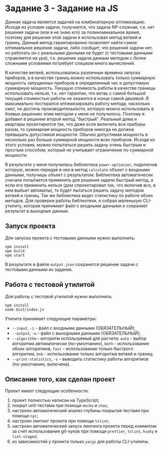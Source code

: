 # Задание 3 - Задание на JS

Данная задача является задачей на комбинаторную оптимизацию. Исходя из условия задачи, получается, что задача NP-сложная,
т.е. нет решения задачи (или я не знаю его) за полиноминальное время, поэтому для решения этой задачи я использовал
метод ветвей и границ. Данный метод гарантированно позволяет найти самое оптимальное решение задачи, либо сообщит, что решений
задачи нет, но работать он с реальными данными не будет (с тестовыми данными справляется на ура), т.к. решение 
задачи данным методом с более сложными условиями потребует слишком много вычислений.

В качестве ветвей, использовались различные времена запуска приборов, а в качестве границ можно использовать только
суммарную мощность запущенных приборов в определенный час и допустимую суммарную мощность. Текущую стоимость работы
в качестве границы использовать нельзя, т.к. нет гарантии, что ветвь с самой большой текущей стоимостью работы не 
окажется в конце самой дешевой. Я максимально посторался оптимизировать работу метода, насколько смог, но достичь
производительности, которую можно использовать в боевых решениях этим методом у меня не получилось. Поэтому я добавил
в решение второй метод "быстрый". Реальный дома и квартиры проектирются так, что даже если включить все приборы разом,
то суммарная мощность приборов никогда не должна превышать допустимой мощности. Обычно допустимая мощность в несколько
раз больше суммарной мощности всех приборов. Исходя из этого условия, можно попытаться решить задачу очень быстрым
и простым способом, который не учитывает ограничение по суммарной мощности.

В результате у меня получилась библиотека `power-optimizer`, подключив которую, можно передав в нее в метод `calculate`
объект с входными данными, получишь объект с результатом. Библиотека автоматически сначала попытается применить для
решения задачи быстрый метод, а если его применить нельзя (дом спроектировал так, что включив все, в нем выбьет
автоматы), то будет пытаться решить задачу методом ветвей и границ. Так же библиотека видет статистику по работе обоих
методов. Для проверки работы библиотеки, я собрал маленькую CLI-утилиту, которая принимает файл с входными данными и 
сохраняет результат в выходные данные. 

## Запуск проекта

Для запуска проекта с тестовыми данными нужно выполнить:
~~~
npm install
npm build
npm start
~~~

В результате в файле `output.json` сохранится решение задачи с тестовыми данными из задания.

## Работа с тестовой утилитой

Для работы с тестовой утилитой нужно выполнить:
~~~
npm install
node dist/index.js
~~~

Утилита принимает следующие параметры:
- `--input`, `-i` - файл с входными данными (ОБЯЗАТЕЛЬНЫЙ);
- `--output`, `-o` - файл с выходными данными (ОБЯЗАТЕЛЬНЫЙ);
- `--algorithm` - алгоритм используемый для расчета: `auto` - выбор алгоритма автоматически (по-умолчанию),
`both` - использование обоих алгоритмов, `fast` - использование только быстрого алгоритма, `bnb` - использование
только алгоритма ветвей и границ;
- `--print-statistics`, `-s` - выводить статистику работы алгоритмов (по-умолчанию, включена).

## Описание того, как сделан проект

Проект имеет следующие особенности:
1. проект полностью написан на TypeScript;
2. покрыт unit-тестами при помощи `mocha` и `chai`;
3. настроен автоматический анализ глубины покрытия тестами при помощи `nyc`;
4. настроен линтинг проекта при помощи `tslint`;
5. настроен автоматический запуск линтинга проекта перед коммитом за счет использования git-хуков
при помощи `prettier`, `tslint`, `husky` и `lint-staged`;
6. из зависимостей у проекта только `yargs` для работы CLI-утилиты.
